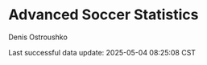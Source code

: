 # Advanced Soccer Statistics
Denis Ostroushko

<!-- gfm -->

Last successful data update: 2025-05-04 08:25:08 CST
